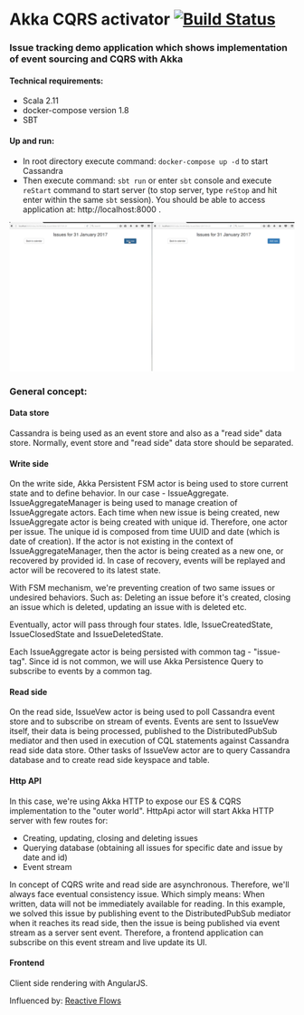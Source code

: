 # Akka CQRS activator [![Build Status](https://travis-ci.org/BranislavLazic/akka-cqrs-activator.svg)](https://travis-ci.org/BranislavLazic/akka-cqrs-activator)

### Issue tracking demo application which shows implementation of event sourcing and CQRS with Akka

#### Technical requirements:

- Scala 2.11
- docker-compose version 1.8
- SBT

#### Up and run:

- In root directory execute command: `docker-compose up -d` to start Cassandra
- Then execute command: `sbt run` or enter `sbt` console and execute `reStart` command to start server 
  (to stop server, type `reStop` and hit enter within the same `sbt` session).
  You should be able to access application at: http://localhost:8000 .  

![alt text](images/issue-tracker.gif)

### General concept:

#### Data store
 
Cassandra is being used as an event store and also as a "read side" data store. Normally, event store
and "read side" data store should be separated.

#### Write side

On the write side, Akka Persistent FSM actor is being used to store current state and to define behavior.
In our case - IssueAggregate.
IssueAggregateManager is being used to manage creation of IssueAggregate actors. 
Each time when new issue is being created, new IssueAggregate actor is being created with unique id. Therefore,
one actor per issue. The unique id is composed from time UUID and date (which is date of creation).
If the actor is not existing in the context of IssueAggregateManager, then the actor is being created as a new one, or recovered 
by provided id. In case of recovery, events will be replayed and actor will be recovered to its
latest state. 

With FSM mechanism, we're preventing creation of two same issues or undesired behaviors. Such as: 
Deleting an issue before it's created, closing an issue which is deleted, updating an issue with is deleted etc.

Eventually, actor will pass through four states. Idle, IssueCreatedState, IssueClosedState 
and IssueDeletedState.

Each IssueAggregate actor is being persisted with common tag - "issue-tag". Since id is not common, we will use
Akka Persistence Query to subscribe to events by a common tag.

#### Read side

On the read side, IssueVew actor is being used to poll Cassandra event store and to subscribe on stream of
events. Events are sent to IssueVew itself, their data is being processed, published to the DistributedPubSub mediator
and then used in execution of CQL statements against Cassandra read side data store. 
Other tasks of IssueVew actor are to query Cassandra database and to create read side keyspace and table.

#### Http API

In this case, we're using Akka HTTP to expose our ES & CQRS implementation to the "outer world".
HttpApi actor will start Akka HTTP server with few routes for: 

- Creating, updating, closing and deleting issues
- Querying database (obtaining all issues for specific date and issue by date and id)
- Event stream

In concept of CQRS write and read side are asynchronous. Therefore, we'll always face eventual consistency issue.
Which simply means: When written, data will not be immediately available for reading. In this example, we solved
this issue by publishing event to the DistributedPubSub mediator when it reaches its read side, then the issue is being 
published via event stream as a server sent event. Therefore, a frontend application can subscribe on this event
stream and live update its UI.

#### Frontend

Client side rendering with AngularJS.

Influenced by: [Reactive Flows](https://github.com/hseeberger/reactive-flows)

